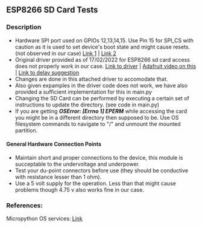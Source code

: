 ## ESP8266 SD Card Tests

### Description
- Hardware SPI port used on GPIOs 12,13,14,15. Use Pin 15 for SPI_CS with caution as it is used to set device's boot state and might cause resets. (not observed in our case) [Link 1](https://github.com/esp8266/Arduino/issues/2466) | [Link 2](https://www.instructables.com/ESP8266-Using-GPIO0-GPIO2-as-inputs/)
- Original driver provided as of 17/02/2022 for ESP8266 sd card access does not properly work in our case. [Link to driver](https://github.com/micropython/micropython/blob/master/drivers/sdcard/sdcard.py) | [Adafruit video on this](https://www.youtube.com/watch?v=-1nzG1BdPps) | [Link to delay suggestion](https://forum.micropython.org/viewtopic.php?t=3404&start=10#p21454)
- Changes are done in this attached driver to accomodate that.
- Also given expamples in the driver code does not work, we have also provided a sufficient implementation for this in main.py
- Changing the SD Card can be performed by executing a certain set of instructions to update the directory. (see code in main.py)
- If you are getting ***OSError: [Errno 1] EPERM*** while accessing the card you might be in a different directory then supposed to be. Use OS filesystem commands to navigate to "/" and unmount the mounted partition.

#### General Hardware Connection Points
- Maintain short and proper connections to the device, this module is succeptable to the undervoltage and underpower.
- Test your du-point connectors before use (they should be conductive with resistance lesser than 1 ohm).
- Use a 5 volt supply for the operation. Less than that might cause problems though 4.75 v also works fine in our case.

### References:
Micropython OS services: [Link](https://docs.micropython.org/en/latest/library/os.html)
